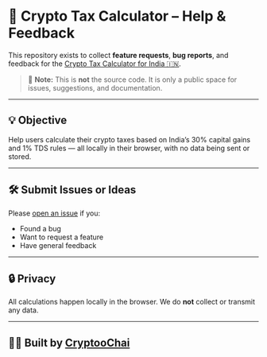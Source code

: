 # 🧾 Crypto Tax Calculator – Help & Feedback

This repository exists to collect **feature requests**, **bug reports**, and feedback for the [Crypto Tax Calculator for India 🇮🇳](https://crypto-tax-india.cryptoochai.com/).

> 📌 **Note:** This is **not** the source code. It is only a public space for issues, suggestions, and documentation.

---

## 💡 Objective

Help users calculate their crypto taxes based on India’s 30% capital gains and 1% TDS rules — all locally in their browser, with no data being sent or stored.

---

## 🛠 Submit Issues or Ideas

Please [open an issue](https://github.com/YourUsername/crypto-tax-calc-help/issues/new) if you:

- Found a bug
- Want to request a feature
- Have general feedback

---

## 🔒 Privacy

All calculations happen locally in the browser. We do **not** collect or transmit any data.

---

## 👨‍💻 Built by [CryptooChai](https://www.youtube.com/@CryptooChai)


